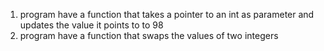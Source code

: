 1) program have a function that takes a pointer to an int as parameter and updates the value it points to to 98
2) program have a function that swaps the values of two integers
